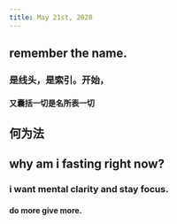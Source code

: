 ```yaml
---
title: May 21st, 2020
---
```


## remember the name.
### 是线头，是索引。开始，
#### 又囊括一切是名所表一切

## 何为法

## why am i fasting right now?
### i want mental clarity and stay focus.
#### do more give more.
